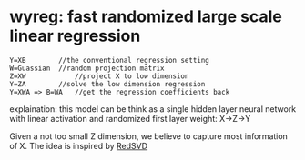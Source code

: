 # wyreg: fast randomized large scale linear regression
```
Y=XB		//the conventional regression setting
W=Guassian	//random projection matrix
Z=XW	        //project X to low dimension
Y=ZA		//solve the low dimension regression
Y=XWA => B=WA	//get the regression coefficients back
```

explaination: this model can be think as a single hidden layer neural network with linear activation and randomized first layer weight: X->Z->Y

Given a not too small Z dimension, we believe to capture most information of X. The idea is inspired by [RedSVD](https://github.com/ntessore/redsvd-h)
